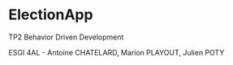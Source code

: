 # ElectionApp

TP2 Behavior Driven Development

ESGI 4AL - Antoine CHATELARD, Marion PLAYOUT, Julien POTY
